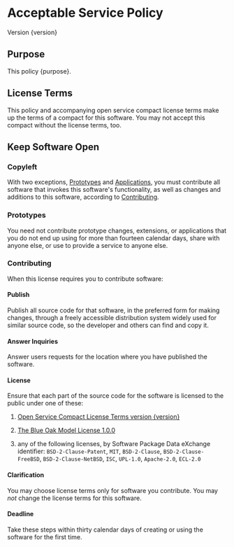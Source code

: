 # Acceptable Service Policy

Version {version}

## Purpose

This policy {purpose}.

## License Terms

This policy and accompanying open service compact license terms make up the terms of a compact for this software.  You may not accept this compact without the license terms, too.

## Keep Software Open

### Copyleft

With two exceptions, [Prototypes](#prototypes) and [Applications](#applications), you must contribute all software that invokes this software's functionality, as well as changes and additions to this software, according to [Contributing](#contributing).

### Prototypes

You need not contribute prototype changes, extensions, or applications that you do not end up using for more than fourteen calendar days, share with anyone else, or use to provide a service to anyone else.

### Contributing

When this license requires you to contribute software:

#### Publish

Publish all source code for that software, in the preferred form for making changes, through a freely accessible distribution system widely used for similar source code, so the developer and others can find and copy it.

#### Answer Inquiries

Answer users requests for the location where you have published the software.

#### License

Ensure that each part of the source code for the software is licensed to the public under one of these:

1.  [Open Service Compact License Terms version {version}]({url})

2.  [The Blue Oak Model License 1.0.0](https://spdx.org/licenses/BlueOak-1.0.0.html)

3.  any of the following licenses, by Software Package Data eXchange identifier: `BSD-2-Clause-Patent`, `MIT`, `BSD-2-Clause`, `BSD-2-Clause-FreeBSD`, `BSD-2-Clause-NetBSD`, `ISC`, `UPL-1.0`, `Apache-2.0`, `ECL-2.0`

#### Clarification

You may choose license terms only for software you contribute.  You may _not_ change the license terms for this software.

#### Deadline

Take these steps within thirty calendar days of creating or using the software for the first time.